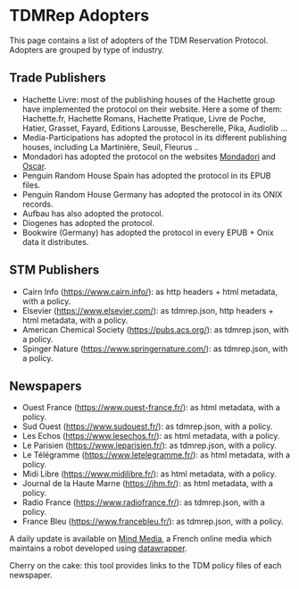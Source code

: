 # TDMRep Adopters

This page contains a list of adopters of the TDM Reservation Protocol. Adopters are grouped by type of industry. 

## Trade Publishers
- Hachette Livre: most of the publishing houses of the Hachette group have implemented the protocol on their website. Here a some of them: Hachette.fr, Hachette Romans, Hachette Pratique, Livre de Poche, Hatier, Grasset, Fayard, Editions Larousse, Bescherelle, Pika, Audiolib ...   
- Media-Participations has adopted the protocol in its different publishing houses, including La Martinière, Seuil, Fleurus ..
- Mondadori has adopted the protocol on the websites [Mondadori](https://www.mondadori.it/) and [Oscar](https://www.oscarmondadori.it/). 
- Penguin Random House Spain has adopted the protocol in its EPUB files. 
- Penguin Random House Germany has adopted the protocol in its ONIX records. 
- Aufbau has also adopted the protocol.
- Diogenes has adopted the protocol.
- Bookwire (Germany) has adopted the protocol in every EPUB + Onix data it distributes. 

## STM Publishers
- Cairn Info (https://www.cairn.info/): as http headers + html metadata, with a policy.
- Elsevier (https://www.elsevier.com/): as tdmrep.json, http headers + html metadata, with a policy.
- American Chemical Society (https://pubs.acs.org/): as tdmrep.json, with a policy.
- Spinger Nature (https://www.springernature.com/): as tdmrep.json, with a policy.

## Newspapers
- Ouest France (https://www.ouest-france.fr/): as html metadata, with a policy.
- Sud Ouest (https://www.sudouest.fr/): as tdmrep.json, with a policy.
- Les Echos (https://www.lesechos.fr/): as html metadata, with a policy.
- Le Parisien (https://www.leparisien.fr/): as tdmrep.json, with a policy.
- Le Télégramme (https://www.letelegramme.fr/): as html metadata, with a policy.
- Midi Libre (https://www.midilibre.fr/): as html metadata, with a policy.
- Journal de la Haute Marne (https://jhm.fr/): as html metadata, with a policy.
- Radio France (https://www.radiofrance.fr/): as tdmrep.json, with a policy.
- France Bleu (https://www.francebleu.fr/): as tdmrep.json, with a policy.

A daily update is available on [Mind Media](https://www.mind.eu.com/media/data/ia-generative-quels-editeurs-francais-bloquent-les-robots-dopenai-et-google-lesquels-ont-adopte-le-protocole-tdmrep/), a French online media which maintains a robot developed using [datawrapper](https://www.datawrapper.de/_/607Cd/). 

Cherry on the cake: this tool provides links to the TDM policy files of each newspaper. 
